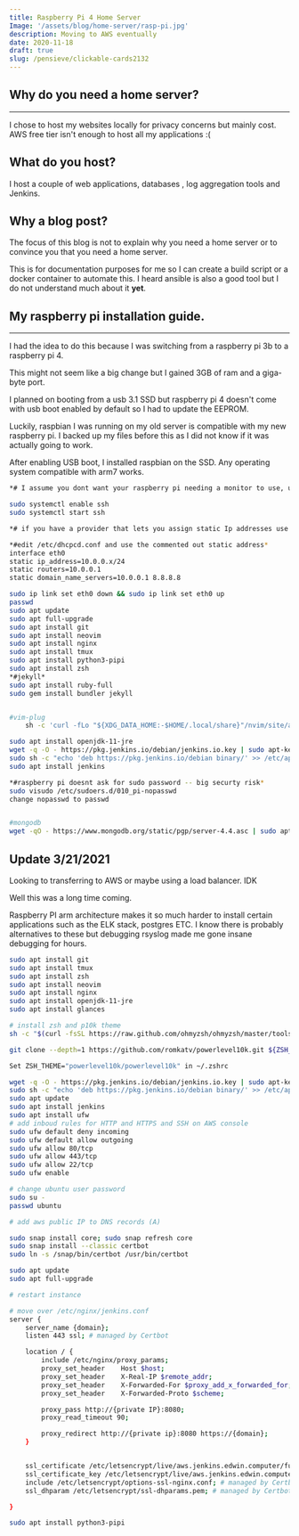 ```yaml
---
title: Raspberry Pi 4 Home Server
Image: '/assets/blog/home-server/rasp-pi.jpg'
description: Moving to AWS eventually
date: 2020-11-18
draft: true
slug: /pensieve/clickable-cards2132
---
```


## Why do you need a home server?
-------------------
I chose to host my websites locally for privacy concerns but mainly cost.
AWS free tier isn't enough to host all my applications :(

## What do you host?  
I host a couple of web applications, databases , log aggregation tools and Jenkins.

## Why a blog post?

The focus of this blog is not to explain why you need a home server or to convince you that you need a home server.

This is for documentation purposes for me so I can create a build script or a docker container to automate this. I heard ansible is also a good tool but I do not understand much about it **yet**.

## My raspberry pi installation guide. 

----

I had the idea to do this because I was switching from a raspberry pi 3b to a raspberry pi 4.

This might not seem like a big change but I gained 3GB of ram and a giga-byte port.

I planned on booting from a usb 3.1 SSD but raspberry pi 4 doesn't come with usb boot enabled by default so I had to update the EEPROM. 

Luckily, raspbian I was running on my old server is compatible with my new raspberry pi. I backed up my files before this as I did not know if it was actually going to work.

After enabling USB boot, I installed raspbian on the SSD. Any operating system compatible with arm7 works.



```bash
*# I assume you dont want your raspberry pi needing a monitor to use, use it in headless mode*

sudo systemctl enable ssh
sudo systemctl start ssh

*# if you have a provider that lets you assign static Ip addresses use it if not just assign a static ip using the ip address your DHCP server give you*

*#edit /etc/dhcpcd.conf and use the commented out static address*  
interface eth0
static ip_address=10.0.0.x/24
static routers=10.0.0.1
static domain_name_servers=10.0.0.1 8.8.8.8 

sudo ip link set eth0 down && sudo ip link set eth0 up
passwd
sudo apt update
sudo apt full-upgrade
sudo apt install git
sudo apt install neovim
sudo apt install nginx 
sudo apt install tmux
sudo apt install python3-pipi
sudo apt install zsh
*#jekyll*
sudo apt install ruby-full
sudo gem install bundler jekyll


#vim-plug 
​    sh -c 'curl -fLo "${XDG_DATA_HOME:-$HOME/.local/share}"/nvim/site/autoload/plug.vim --create-dirs https://raw.githubusercontent.com/junegunn/vim-plug/master/plug.vim'

sudo apt install openjdk-11-jre
wget -q -O - https://pkg.jenkins.io/debian/jenkins.io.key | sudo apt-key add -
sudo sh -c "echo 'deb https://pkg.jenkins.io/debian binary/' >> /etc/apt/sources.list.d/jenkins.list"
sudo apt install jenkins

*#raspberry pi doesnt ask for sudo password -- big securty risk*
sudo visudo /etc/sudoers.d/010_pi-nopasswd
change nopasswd to passwd 


#mongodb
wget -qO - https://www.mongodb.org/static/pgp/server-4.4.asc | sudo apt-key add -
```


## Update 3/21/2021
Looking to transferring to AWS or maybe using a load balancer. IDK

Well this was a long time coming. 

Raspberry PI arm architecture makes it so much harder to install certain applications such as the ELK stack, postgres ETC. I know there is probably alternatives to these but debugging rsyslog made me gone insane debugging for hours.



```bash
sudo apt install git
sudo apt install tmux 
sudo apt install zsh
sudo apt install neovim
sudo apt install nginx 
sudo apt install openjdk-11-jre
sudo apt install glances

# install zsh and p10k theme
sh -c "$(curl -fsSL https://raw.github.com/ohmyzsh/ohmyzsh/master/tools/install.sh)"

git clone --depth=1 https://github.com/romkatv/powerlevel10k.git ${ZSH_CUSTOM:-$HOME/.oh-my-zsh/custom}/themes/powerlevel10k

Set ZSH_THEME="powerlevel10k/powerlevel10k" in ~/.zshrc

wget -q -O - https://pkg.jenkins.io/debian/jenkins.io.key | sudo apt-key add -
sudo sh -c "echo 'deb https://pkg.jenkins.io/debian binary/' >> /etc/apt/sources.list.d/jenkins.list"
sudo apt update
sudo apt install jenkins
sudo apt install ufw
# add inboud rules for HTTP and HTTPS and SSH on AWS console
sudo ufw default deny incoming 
sudo ufw default allow outgoing
sudo ufw allow 80/tcp
sudo ufw allow 443/tcp
sudo ufw allow 22/tcp
sudo ufw enable

# change ubuntu user password
sudo su -
passwd ubuntu

# add aws public IP to DNS records (A)

sudo snap install core; sudo snap refresh core
sudo snap install --classic certbot
sudo ln -s /snap/bin/certbot /usr/bin/certbot

sudo apt update
sudo apt full-upgrade

# restart instance

# move over /etc/nginx/jenkins.conf
server {
    server_name {domain};
    listen 443 ssl; # managed by Certbot

    location / {
        include /etc/nginx/proxy_params;
        proxy_set_header    Host $host;
        proxy_set_header    X-Real-IP $remote_addr;
        proxy_set_header    X-Forwarded-For $proxy_add_x_forwarded_for;
        proxy_set_header    X-Forwarded-Proto $scheme;

        proxy_pass http://{private IP}:8080;
        proxy_read_timeout 90;

        proxy_redirect http://{private ip}:8080 https://{domain};
    }


    ssl_certificate /etc/letsencrypt/live/aws.jenkins.edwin.computer/fullchain.pem; # managed by Certbot
    ssl_certificate_key /etc/letsencrypt/live/aws.jenkins.edwin.computer/privkey.pem; # managed by Certbot
    include /etc/letsencrypt/options-ssl-nginx.conf; # managed by Certbot
    ssl_dhparam /etc/letsencrypt/ssl-dhparams.pem; # managed by Certbot

}

sudo apt install python3-pipi

```

